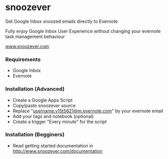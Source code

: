# snoozever

Get Google Inbox snoozed emails directly to Evernote

Fully enjoy Google Inbox User Experience without changing your evernote task management behaviour

www.snoozever.com

### Requirements

* Google Inbox
* Evernote

### Installation (Advanced)

* Create a Google Apps Script
* Copy/paste snoozever source
* Replace "username.v15t5621@m.evernote.com" by your evernote email
* Add your tags and notebook (optional)
* Create a trigger "Every minute" for the script

### Installation (Begginers)
* Read getting started documentation in http://www.snoozever.com/documentation

